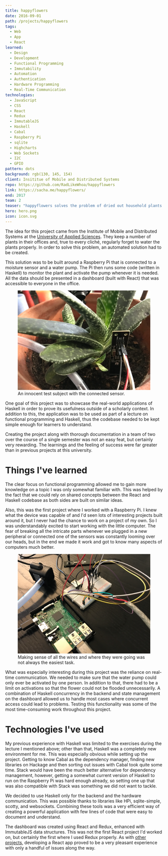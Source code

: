```yaml
---
title: happyflowers
date: 2016-09-01
path: /projects/happyflowers
tags:
  - Web
  - App
  - React
learned:
  - Design
  - Development
  - Functional Programming
  - Immutability
  - Automation
  - Authentication
  - Hardware Programming
  - Real-Time Communication
technologies:
  - JavaScript
  - CSS
  - React
  - Redux
  - ImmutableJS
  - Haskell
  - Cabal
  - Raspberry Pi
  - sqlite
  - Highcharts
  - Web Sockets
  - I2C
  - GPIO
pattern: dots
background: rgb(130, 145, 154)
client: Insititue of Mobile and Distributed Systems
repo: https://github.com/RadLikeWhoa/happyflowers
link: https://sacha.me/happyflowers/
end: 2017
team: 2
teaser: "happyflowers solves the problem of dried out household plants. A Raspberry Pi monitors a plant's moisture and automatically waters it, should it be needed. An elegant dashboard provides insights into the plant's health and helps owners get to know their plants better."
hero: hero.png
icon: icon.svg
---
```


The idea for this project came from the Institute of Mobile and Distributed Systems at the [University of Applied Sciences](http://fhnw.ch). They keep a number of plants in their offices and, true to every cliché, regularly forget to water the plants properly. In order to solve this problem, an automated solution had to be created.

This solution was to be built around a Raspberry Pi that is connected to a moisture sensor and a water pump. The Pi then runs some code (written in Haskell) to monitor the plant and activate the pump whenever it is needed. All the data should be presented in a dashboard (built with React) that was accessible to everyone in the office.

<figure>
  <img src="flower.png">
  <figcaption data-marginalia="right">An innocent test subject with the connected sensor.</figcaption>
</figure>

One goal of this project was to showcase the real-world applications of Haskell in order to prove its usefulness outside of a scholarly context. In addition to this, the application was to be used as part of a lecture on functional programming and Haskell, thus the codebase needed to be kept simple enough for learners to understand.

Creating the project along with thorough documentation in a team of two over the course of a single semester was not an easy feat, but certainly very rewarding. The learnings and the feeling of success were far greater than in previous projects at this university.

# Things I've learned

The clear focus on functional programming allowed me to gain more knowledge on a topic I was only somewhat familiar with. This was helped by the fact that we could rely on shared concepts between the React and Haskell codebase as both sides are built on similar ideas.

Also, this was the first project where I worked with a Raspberry Pi. I knew what the device was capable of and I'd seen lots of interesting projects built around it, but I never had the chance to work on a project of my own. So I was understandably excited to start working with the little computer. The fear of breaking all the intricate parts whenever we plugged in a new peripheral or connected one of the sensors was constantly looming over our heads, but in the end we made it work and got to know many aspects of computers much better.

<figure>
  <img src="hardware.png">
  <figcaption data-marginalia="right">Making sense of all the wires and where they were going was not always the easiest task.</figcaption>
</figure>

What was especially interesting during this project was the reliance on real-time communication. We needed to make sure that the water pump could only ever be activated by one person. In addition to that, there had to be a limit on activations so that the flower could not be flooded unnecessarily. A combination of Haskell concurrency in the backend and state management on the dashboard allowed us to handle most cases where concurrent access could lead to problems. Testing this functionality was some of the most time-consuming work throughout this project.

# Technologies I've used

My previous experience with Haskell was limited to the exercises during the lecture I mentioned above; other than that, Haskell was a completely new environment for me. This was especially obvious while setting up the project. Getting to know Cabal as the dependency manager, finding new libraries on Hackage and then sorting out issues with Cabal took quite some time. Stack would have been the much better alternative for dependency management, however, getting a somewhat current version of Haskell to run on the Raspberry Pi was hard enough already, so setting one up that was also compatible with Stack was something we did not want to tackle.

We decided to use Haskell only for the backend and the hardware communication. This was possible thanks to libraries like HPi, sqlite-simple, scotty, and websockets. Combining these tools was a very efficient way of creating a powerful application with few lines of code that were easy to document and understand.

The dashboard was created using React and Redux, enhanced with ImmutableJS data structures. This was not the first React project I'd worked on, but certainly the first where I used Redux properly. As with [other projects](/projects/what-the-fuck-should-i-watch-tonight/), developing a React app proved to be a very pleasant experience with only a handful of issues along the way.
